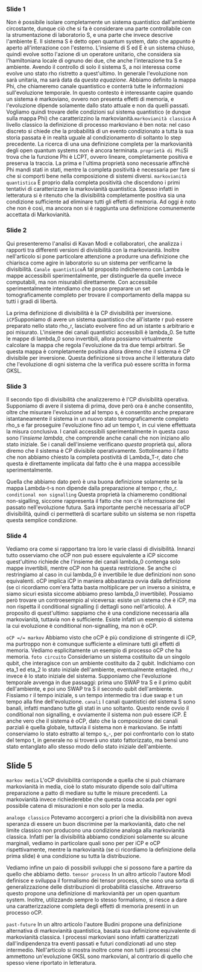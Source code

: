 ### Slide 1
Non è possibile isolare completamente un sistema quantistico dall'ambiente circostante, dunque ciò che si fa è considerare una parte controllabile con  la strumentazione di laboratorio S, e una parte che invece descrive l'ambiente E. Il sistema S è detto open quantum system, dato che appunto è aperto all'interazione con l'esterno. L'insieme di S ed E  è un sistema chiuso, quindi evolve sotto l'azione di un operatore unitario, che considera sia l'hamiltoniana locale di ognuno dei due, che anche l'interazione tra S e ambiente. Avendo il controllo di solo il sistema S, a noi interessa come evolve uno stato rho ristretto a quest'ultimo. In generale l'evoluzione non sarà unitaria, ma sarà data da _questa equazione_. Abbiamo definito la mappa Phi, che chiameremo canale quantistico e conterrà tutte le informazioni sull'evoluzione temporale.
In questo contesto è interessante capire quando un sistema è markoviano, ovvero non presenta effetti di memoria, e l'evoluzione dipende solamente dallo stato attuale e non da quelli passati. Vogliamo quindi trovare delle condizioni sul sistema quantistico (e dunque sulla mappa Phi) che caratterizzino la markovianità.```markovianità classica``` A livello classico la definizione di processo markoviano è ben nota: nel caso discreto si chiede che la probabilità di un evento condizionato a tutta la sua storia passata è in realtà uguale al condizionamento di soltanto lo step precedente. La ricerca di una una definizione completa per  la markovianità degli open quantum systems non  è  ancora terminata. ```proprietà di Phi```Si trova che la funzione Phi è LCPT, ovvero lineare, completamente positiva e preserva la traccia. La prima e l'ultima proprietà sono necessarie affinchè Phi mandi stati in stati, mentre la completa positività è necessaria per fare sì che si comporti bene nella composizione di sistemi diversi.
```markovianità quantistica```
È proprio dalla completa positività che discendono i primi  tentativi di  caratterizzare la markovianità quantistica. Spesso infatti in letteratura si è ritenuto che la divisibilità completamente positiva sia una condizione sufficiente ad eliminare tutti gli effetti di  memoria.
Ad oggi è noto che non è così, ma ancora non si è raggiunta una definizione comunemente accettata di Markovianità.

### Slide 2
Qui presenteremo l'analisi di Kavan Modi e collaboratori, che analizza i rapporti tra differenti versioni di divisibilità con la markovianità. Inoltre nell'articolo si pone particolare attenzione a produrre una definizione che chiarisca come agire in laboratorio su un sistema per verificarne la divisibilità. ```Canale quantistico```A tal proposito indicheremo con Lambda le mappe accessibili sperimentalmente, per distinguerle da quelle invece computabili, ma non misurabili direttamente. Con accessibile sperimentalmente intendiamo che posso preparare un set tomograficamente completo per trovare il comportamento della mappa su tutti i gradi di libertà.

La prima definizione di divisibilità è la CP divisibilità per inversione. ```iCP```Supponiamo di avere un sistema quantistico che all'istante r può essere preparato nello stato rho_r, lasciato evolvere fino ad un istante s arbitrario e poi misurato. L'insieme dei canali quantistici accessibili è lambda_0. Se tutte le mappe di lambda_0 sono invertibili, allora possiamo virtualmente calcolare la mappa che regola l'evoluzione da tra due tempi arbitrari. Se questa mappa è completamente positiva allora diremo che il sistema è CP divisibile per inversione. Questa definizione si trova anche il letteratura dato che l'evoluzione  di ogni sistema che la verifica può essere scritta in forma GKSL.

### Slide 3
Il secondo tipo di divisibilità che analizzeremo è l'CP divisibilità operativa. Supponiamo di avere il sistema di prima, dove però ora è anche consentito, oltre che misurare l'evoluzione ad al tempo s, è consentito anche preparare istantaneamente il sistema in un nuovo stato tomograficamente completo rho_s e far proseguire l'evoluzione fino ad un tempo t, in cui viene effettuata la misura conclusiva. I canali accessibili sperimentalmente in questa caso sono l'_insieme lambda_, che comprende anche canali che non iniziano allo stato iniziale. Se i canali dell'insieme verificano _questa_ proprietà qui, allora diremo che il sistema è CP divisibile operativamente. Sottolineamo il fatto che non abbiamo chiesto la completa postività di Lambda_T-r, dato che questa è direttamente implicata dal fatto che è una mappa accessibile sperimentalmente.

Quella che abbiamo dato però è una buona definizione solamente se la mappa Lambda-t-s non dipende dalla preparazione al tempo r, rho_r. ```conditional non signalling``` Questa proprietà la chiameremo conditional non-sigalling, siccome rappresenta il fatto che non c'è informazione del passato nell'evoluzione futura. Sarà importante perchè necessaria all'oCP divisibilità, quindi ci permetterà di scartare subito un sistema se non rispetta questa semplice condizione.

### Slide 4
Vediamo ora come si rapportano tra loro le varie classi di divisibilità. Innanzi tutto osserviamo che oCP non può essere equivalente a iCP siccome quest'ultimo richiede che l'insieme dei canali lambda_0 contenga solo mappe invertibili, mentre oCP non ha questa restrizione. Se anche ci restringiamo al caso in cui lambda_0 è invertibile le due definizioni non sono equivalenti. oCP implica iCP in maniera abbastanza ovvia dalla definizione (se ci ricordiamo com'era fatta basta moltiplicare per un inverso a sinistra, e siamo sicuri esista siccome abbiamo preso lambda_0 invertibile). Possiamo però trovare un controesempio al viceversa: esiste un sistema che è iCP, ma non rispetta il conditional signalling (i dettagli sono nell'articolo). A proposito di quest'ultimo: sappiamo che è una condizione necessaria alla markovianità, tuttavia non è sufficiente. Esiste infatti un esempio di sistema la cui evoluzione è conditional non-signalling, ma non è oCP.

```oCP =/= markov```
Abbiamo visto che oCP è più condizione di stringente di iCP, ma purtroppo non è comunque sufficiente a eliminare tutti gli effetti di memoria. Vediamo esplicitamente un esempio di processo oCP che ha memoria. ```foto circuito```
Consideriamo un sistema costituito da un singolo qubit, che interagisce con un ambiente costituito da 2 qubit. Indichiamo con eta_1 ed eta_2 lo stato iniziale dell'ambiente, eventualmente entagled. rho_r invece è lo stato iniziale del sistema. Supponiamo che l'evoluzione temporale avvenga in due passaggi: prima uno SWAP tra S e il primo qubit dell'ambiente, e poi uno SWAP tra S il secondo qubit dell'ambiente. Fissiamo r il tempo iniziale, s un tempo intermedio tra i due swap e t un tempo alla fine dell'evoluzione. ```canali``` I canali quantistici del sistema S sono banali, infatti mandano tutte gli stati in uno soltanto. Questo rende ovvio il conditional non signalling, e ovviamente il sistema non può essere iCP. È anche vero che il sistema è oCP, dato che la composizione dei canali parziali è quella globale, tuttavia il sistema non è markoviano. Se infatti conserviamo lo stato estratto al tempo s_-, per poi confrontarlo con lo stato del tempo t, in generale no si troverà uno stato fattorizzato, ma bensì uno stato entanglato allo stesso modo dello stato iniziale dell'ambiente.

## Slide 5
```markov media``` L'oCP divisibilità corrisponde a quella che si può chiamare markovianità  in media, cioè lo stato misurato dipende solo dall'ultima preparazione a patto di mediare su tutte le misure precedenti. La markovianità invece richiederebbe che questa cosa accada per ogni possibile catena di  misurazioni e non solo per la media.

```analogo classico``` Potevamo accorgerci a priori che la divisibilità non aveva speranza di essere un buon discrimine per la markovianità, dato che nel limite classico non producono una  condizione analoga alla markovianità classica. Infatti per la divisibilità abbiamo condizioni solamente su alcune marginali, vediamo in particolare  quali sono per per iCP e  oCP rispettivamente, mentre la markovianità (se  ci ricordiamo la definizione della prima slide) è una condizione su tutta la distribuzione.

Vediamo  infine un paio di possibili sviluppi che si possono fare a  partire da quello che abbiamo detto.
```tensor process```
In un altro articolo l'autore Modi definisce e sviluppa il formalismo dei tensor process, che sono una sorta di generalizzazione delle distribuzioni di probabilità classiche. Attraverso questo propone una definizione di markovianità per un open quantum system. Inoltre, utilizzando sempre lo stesso formalismo, si riesce a dare una caratterizzazione completa degli effetti di memoria presenti in un processo oCP.

```past-future```
 In un altro articolo l'autore Budini propone una definizione alternativa di markovianità quantistica, basata sua definizione equivalente di markovianità classica. I processi markoviani sono infatti caratterizzati dall'indipendenza tra eventi passati e futuri condizionati ad uno step intermedio. Nell'articolo si mostra inoltre come non tutti i processi che ammettono un'evoluzione GKSL sono markoviani, al contrario di quello che spesso viene riportato in letteratura.
